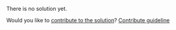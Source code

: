 
There is no solution yet.

Would you like to [contribute to the solution](https://github.com/BFEdev/BFE.dev-solutions/blob/main/quiz/reference-type_en.md)? [Contribute guideline](https://github.com/BFEdev/BFE.dev-solutions#how-to-contribute)
